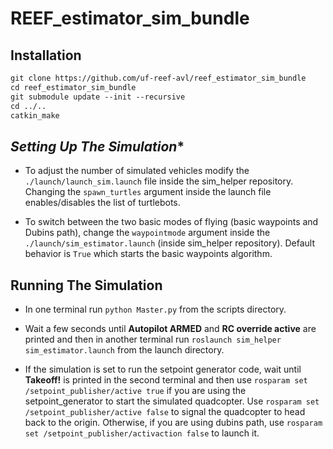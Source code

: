 # REEF_estimator_sim_bundle

## Installation
```html
git clone https://github.com/uf-reef-avl/reef_estimator_sim_bundle
cd reef_estimator_sim_bundle
git submodule update --init --recursive
cd ../..
catkin_make
```

*Setting Up The Simulation**
-----------------------------

- To adjust the number of simulated vehicles modify the `./launch/launch_sim.launch` file inside the sim_helper repository.  Changing the `spawn_turtles` argument inside the launch file enables/disables the list of turtlebots.

- To switch between the two basic modes of flying (basic waypoints and Dubins path), change the `waypointmode` argument inside the `./launch/sim_estimator.launch` (inside sim_helper repository).  Default behavior is `True` which starts the basic waypoints algorithm.


**Running The Simulation**
--------------------------

- In one terminal run `python Master.py` from the scripts directory.

- Wait a few seconds until __Autopilot ARMED__ and __RC override active__ are printed and then in another terminal run `roslaunch sim_helper sim_estimator.launch` from the launch directory.

- If the simulation is set to run the setpoint generator code, wait until __Takeoff!__ is printed in the second terminal and then use `rosparam set /setpoint_publisher/active true` if you are using the setpoint_generator to start the simulated quadcopter.  Use `rosparam set /setpoint_publisher/active false` to signal the quadcopter to head back to the origin.
Otherwise, if you are using dubins path, use `rosparam set /setpoint_publisher/activaction false` to launch it.


